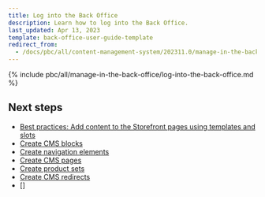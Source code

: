 ```yaml
---
title: Log into the Back Office
description: Learn how to log into the Back Office.
last_updated: Apr 13, 2023
template: back-office-user-guide-template
redirect_from:
  - /docs/pbc/all/content-management-system/202311.0/manage-in-the-back-office/log-into-the-back-office.html
---
```


{% include pbc/all/manage-in-the-back-office/log-into-the-back-office.md %} <!-- To edit, see /_includes/pbc/all/manage-in-the-back-office/log-into-the-back-office.md -->

## Next steps

* [Best practices: Add content to the Storefront pages using templates and slots]()
* [Create CMS blocks](/docs/pbc/all/content-management-system/{{page.version}}/base-shop/manage-in-the-back-office/blocks/create-cms-blocks.html)
* [Create navigation elements](/docs/pbc/all/content-management-system/202311.0/manage-in-the-back-office/navigation/create-navigation-elements.html)
* [Create CMS pages](/docs/pbc/all/content-management-system/202311.0/manage-in-the-back-office/pages/create-cms-pages.html)
* [Create product sets](/docs/pbc/all/content-management-system/202311.0/manage-in-the-back-office/product-sets/create-product-sets.html)
* [Create CMS redirects](/docs/pbc/all/content-management-system/202311.0/manage-in-the-back-office/redirects/create-cms-redirects.html)
* []
